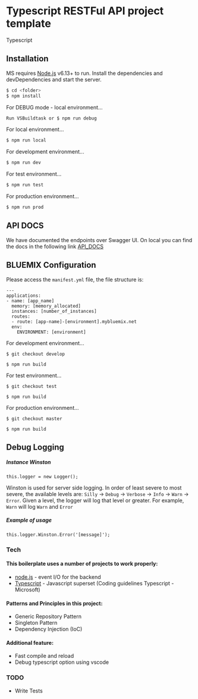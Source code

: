 # Typescript RESTFul API project template
Typescript

## Installation
MS requires [Node.js](https://nodejs.org/) v6.13+ to run.
Install the dependencies and devDependencies and start the server.

```sh
$ cd <folder>
$ npm install 
```
For DEBUG mode - local environment...
```sh
Run VSBuildtask or $ npm run debug 
```
For local environment...
```sh
$ npm run local
```
For development environment...
```sh
$ npm run dev
```
For test environment...
```sh
$ npm run test
```
For production environment...
```sh
$ npm run prod
```
## API DOCS
We have documented the endpoints over Swagger UI. On local you can find the docs in the following link [API_DOCS]

## BLUEMIX Configuration
Please access the ```manifest.yml``` file, the file structure is:
```
---
applications:
- name: [app_name]
  memory: [memory_allocated]
  instances: [number_of_instances]
  routes:
  - route: [app-name]-[environment].mybluemix.net
  env:
    ENVIRONMENT: [environment]
```
For development environment...
```
$ git checkout develop

$ npm run build
```
For test environment...
```
$ git checkout test

$ npm run build
```
For production environment...
```
$ git checkout master

$ npm run build
```

## Debug Logging
##### Instance Winston
``` this.logger = new Logger(); ```

Winston is used for server side logging. In order of least severe to most severe, the available levels are: ` Silly ` -> ` Debug ` -> ` Verbose ` -> ` Info ` -> ` Warn ` -> ` Error `. Given a level, the logger will log that level or greater. For example, ` Warn ` will log ` Warn ` and ` Error `

##### Example of usage
` this.logger.Winston.Error('[message]'); `


### Tech

#### This boilerplate uses a number of projects to work properly:
* [node.js] - event I/O for the backend
* [Typescript] - Javascript superset (Coding guidelines Typescript - Microsoft)

#### Patterns and Principles in this project:
- Generic Repository Pattern
- Singleton Pattern
- Dependency Injection (IoC)

#### Additional feature:
- Fast compile and reload
- Debug typescript option using vscode

### TODO
 - Write Tests

[//]: # (These are reference links used in the body of this note and get stripped out when the markdown processor does its job. There is no need to format nicely because it shouldn't be seen.)

[node.js]: <http://nodejs.org>
[Typescript]: <https://github.com/Microsoft/TypeScript/wiki/Coding-guidelines>
[API_DOCS]: <http://localhost:5000/api-docs/>
